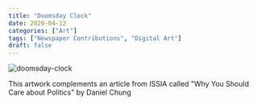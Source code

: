 ```yaml
---
title: "Doomsday Clock"
date: 2020-04-12
categories: ["Art"]
tags: ["Newspaper Contributions", "Digital Art"]
draft: false
---
```


![doomsday-clock](/images/post/doomsday-clock.png)

This artwork complements an article from ISSIA called "Why You Should Care about Politics" by Daniel Chung

